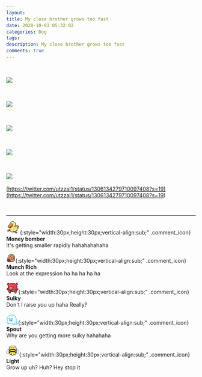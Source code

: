 ```yaml
---
layout: 
title: My close brother grows too fast
date: 2020-10-03 05:32:02
categories: Dog
tags: 
description: My close brother grows too fast
comments: true
---
```


​

![](https://blog.kakaocdn.net/dn/GAsNl/btqJ4GiHlvL/jcIbxusu6TAbBPGT5Zb4A0/img.jpg)

​

![](https://blog.kakaocdn.net/dn/cE6vyL/btqJWrOn8sg/XIuxzKJ4lfgQ2gIsKPI5j0/img.jpg)

​

![](https://blog.kakaocdn.net/dn/bfOkRr/btqJWs7z4z5/Vsj3PVhCVrxUWEFLKkz2P0/img.jpg)

​

![](https://blog.kakaocdn.net/dn/bc2vXN/btqJXU3C553/KKm3dgfgXm5UOvFbBraHQk/img.jpg)

​

![](https://blog.kakaocdn.net/dn/cSMugd/btqJ0potMYR/dkTYYHWbryYYt1R2vQPGS0/img.jpg)

[https://twitter.com/utzzal1/status/1306134279710097408?s=19](<https://twitter.com/utzzal1/status/1306134279710097408?s=19>)

​

* * *

![comment](/assets/character/duck.png){:style="width:30px;height:30px;vertical-align:sub;" .comment_icon} **Money bomber**  
It's getting smaller rapidly hahahahahaha   
  
![comment](/assets/character/snail.png){:style="width:30px;height:30px;vertical-align:sub;" .comment_icon} **Munch Rich**  
Look at the expression ha ha ha ha ha   
  
![comment](/assets/character/pig.png){:style="width:30px;height:30px;vertical-align:sub;" .comment_icon} **Sulky**  
Don't I raise you up haha ​​Really?   
  
![comment](/assets/character/ghost.png){:style="width:30px;height:30px;vertical-align:sub;" .comment_icon} **Spout**  
Why are you getting more sulky hahahaha   
  
![comment](/assets/character/bee.png){:style="width:30px;height:30px;vertical-align:sub;" .comment_icon} **Light**  
Grow up uh? Huh? Hey stop it  
  

